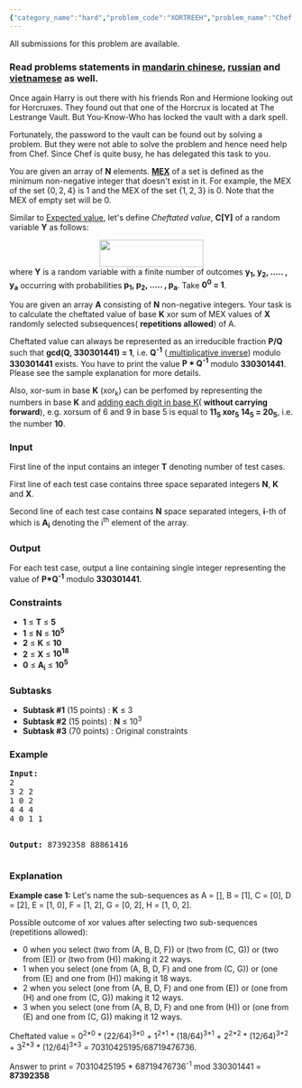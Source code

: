 ```yaml
---
{"category_name":"hard","problem_code":"XORTREEH","problem_name":"Chef and Horcrux","languages_supported":{"0":"ADA","1":"ASM","2":"BASH","3":"BF","4":"C","5":"C99 strict","6":"CAML","7":"CLOJ","8":"CLPS","9":"CPP 4.3.2","10":"CPP 6.3","11":"CPP14","12":"CS2","13":"D","14":"ERL","15":"FORT","16":"FS","17":"GO","18":"HASK","19":"ICK","20":"ICON","21":"JAVA","22":"JS","23":"kotlin","24":"LISP clisp","25":"LISP sbcl","26":"LUA","27":"NEM","28":"NICE","29":"NODEJS","30":"PAS fpc","31":"PAS gpc","32":"PERL","33":"PERL6","34":"PHP","35":"PIKE","36":"PRLG","37":"PYPY","38":"PYTH","39":"PYTH 3.5","40":"RUBY","41":"rust","42":"SCALA","43":"SCM chicken","44":"SCM guile","45":"SCM qobi","46":"ST","47":"swift","48":"TCL","49":"TEXT","50":"WSPC"},"max_timelimit":5,"source_sizelimit":50000,"problem_author":"adkroxx","problem_tester":"alex_2oo8","date_added":"23-08-2017","tags":{"0":"adkroxx","1":"fast","2":"fastmodexp","3":"fft","4":"hard","5":"ntt","6":"oct17"},"editorial_url":"https://discuss.codechef.com/problems/XORTREEH","time":{"view_start_date":1508146200,"submit_start_date":1508146200,"visible_start_date":1508146200,"end_date":1735669800},"layout":"problem"}
---
```

<span class="solution-visible-txt">All submissions for this problem are available.</span><h3>Read problems statements in <a target="_blank" 
href="http://www.codechef.com/download/translated/OCT17/mandarin/XORTREEH.pdf">mandarin chinese</a>, <a target="_blank" 
href="http://www.codechef.com/download/translated/OCT17/russian/XORTREEH.pdf">russian</a> and <a target="_blank" 
href="http://www.codechef.com/download/translated/OCT17/vietnamese/XORTREEH.pdf">vietnamese</a> as well.</h3>

<p>Once again Harry is out there with his friends Ron and Hermione looking out for Horcruxes. They found out that one of the Horcrux is located at The Lestrange Vault. But You-Know-Who has locked the vault with a dark spell.</p>

<p>Fortunately, the password to the vault can be found out by solving a problem. But they were not able to solve the problem and hence need help from Chef. Since Chef is quite busy, he has delegated this task to you.</p>

<p>You are given an array of <b>N</b> elements. <a href="https://en.wikipedia.org/wiki/Mex_(mathematics)"><b>MEX</b></a> of a set is defined as the minimum non-negative integer that doesn't exist in it. For example, the MEX of the set {0, 2, 4} is 1 and the MEX of the set {1, 2, 3} is 0. Note that the MEX of empty set will be 0.</p>

<p>Similar to <a href="https://en.wikipedia.org/wiki/Expected_value">Expected value</a>, let's define <em>Cheftated value</em>, <b>C[Y]</b> of a random variable <b>Y</b> as follows:
<center><img src ="https://discuss.codechef.com/upfiles/XORTREEH_img1.jpeg" height=48 width=184></img></center>
where <b>Y</b> is a random variable with a finite number of outcomes <b>y<sub>1</sub>, y<sub>2</sub>, ..... , y<sub>a</sub></b> occurring with probabilities <b>p<sub>1</sub>, p<sub>2</sub>, ..... , p<sub>a</sub></b>. Take <b>0<sup>0</sup> = 1</b>.
</p>

<p>You are given an array <b>A</b> consisting of <b>N</b> non-negative integers. Your task is to calculate the cheftated value of base <b>K</b> xor sum of MEX values of <b>X</b> randomly selected subsequences( <b>repetitions allowed</b>) of A.</p>

<p>Cheftated value can always be represented as an irreducible fraction <b>P/Q</b> such that <b>gcd(Q, 330301441) = 1</b>, i.e. <b>Q<sup>-1</sup></b> (<a href="https://en.wikipedia.org/wiki/Modular_multiplicative_inverse"> multiplicative inverse</a>) modulo <b>330301441</b> exists. You have to print the value <b>P * Q<sup>-1</sup></b> modulo <b>330301441</b>. Please see the sample explanation for more details.</p>

<p>Also, xor-sum in base <b>K</b> (xor<sub>k</sub>) can be perfomed by representing the numbers in base <b>K</b> and <a href="https://en.wikipedia.org/wiki/Addition#Addition_in_other_bases">adding each digit in base K</a>( <b>without carrying forward</b>), e.g. xorsum of 6 and 9 in base 5 is equal to <b>11<sub>5</sub> xor<sub>5</sub> 14<sub>5</sub> = 20<sub>5</sub></b>, i.e. the number <b>10</b>.
</p>

<h3>Input</h3>
<p>First line of the input contains an integer <b>T</b> denoting number of test cases. </p>
<p>First line of each test case contains three space separated integers <b>N</b>, <b>K</b> and <b>X</b>.</p>
<p>Second line of each test case contains <b>N</b> space separated integers, <b>i</b>-th of which is <b>A<sub>i</sub></b> denoting the i<sup>th</sup> element of the array.
</p>

<h3>Output</h3>
<p>
For each test case, output a line containing single integer representing the value of <b>P*Q<sup>-1</sup></b> modulo <b>330301441</b>.
</p>

<h3>Constraints</h3>
<ul>
<li><b>1</b> ≤ <b>T</b> ≤ <b>5</b>
<li><b>1</b> ≤ <b>N</b> ≤ <b>10<sup>5</sup></b></li>
<li><b>2</b> ≤ <b>K</b> ≤ <b>10</b></li>
<li><b>2</b> ≤ <b>X</b> ≤ <b>10<sup>18</sup></b></li>
<li><b>0</b> ≤ <b>A<sub>i</sub></b> ≤ <b>10<sup>5</sup></b></li>
</ul>

<h3>Subtasks</h3>
<ul>
<li><b>Subtask #1</b> (15 points) : <b>K</b> ≤ 3</li>
<li><b>Subtask #2</b> (15 points) : <b>N</b> ≤ 10<sup>3</sup></li>
<li><b>Subtask #3</b> (70 points) : Original constraints</li>
</ul>

<h3>Example</h3>
<pre>
<b>Input:</b>
2
3 2 2
1 0 2
4 4 4
4 0 1 1

<b>Output:</b>
87392358
88861416
</pre>

<h3>Explanation</h3>
<p>
<b>Example case 1:</b> 
Let's name the sub-sequences  as A = [], B = [1], C = [0], D = [2], E = [1, 0], F = [1, 2], G = [0, 2], H = [1, 0, 2].</p>
<p>Possible outcome of xor values after selecting two sub-sequences (repetitions allowed):</p>
<ul>
<li>0 when you select (two from (A, B, D, F)) or (two from (C, G)) or (two from (E)) or (two from (H)) making it 22 ways.</li>
<li>1 when you select (one from (A, B, D, F) and one from (C, G)) or (one from (E) and one from (H)) making it 18 ways.</li>
<li>2 when you select (one from (A, B, D, F) and one from (E)) or (one from (H) and one from (C, G)) making it 12 ways.</li>
<li>3 when you select (one from (A, B, D, F) and one from (H)) or (one from (E) and one from (C, G)) making it 12 ways.</li>
</ul>

<p>Cheftated value = 0<sup>2*0</sup> * (22/64)<sup>3*0</sup> + 1<sup>2*1</sup> * (18/64)<sup>3*1</sup> + 2<sup>2*2</sup> * (12/64)<sup>3*2</sup> + 3<sup>2*3</sup> * (12/64)<sup>3*3</sup> = 70310425195/68719476736.</p>
<p>Answer to print = 70310425195 * 68719476736<sup>-1</sup> mod 330301441 = <b>87392358</b>
</p>